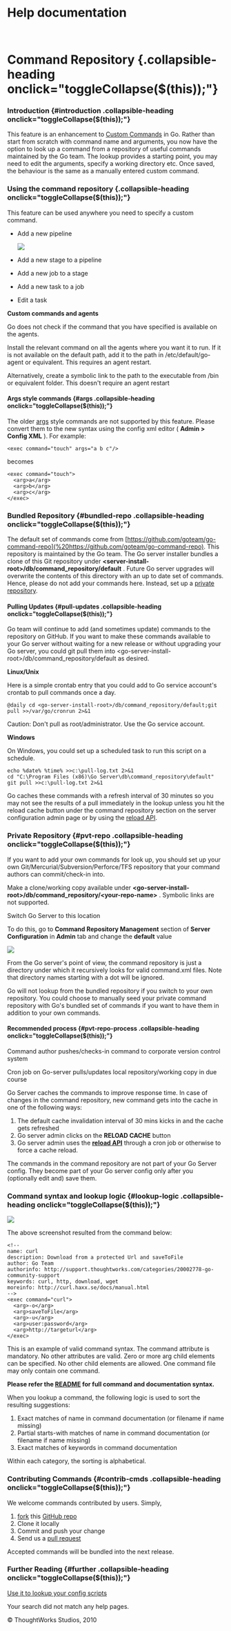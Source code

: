 Help documentation
==================

 

Command Repository {.collapsible-heading onclick="toggleCollapse($(this));"}
==================

### Introduction {#introduction .collapsible-heading onclick="toggleCollapse($(this));"}

This feature is an enhancement to [Custom
Commands](http://support.thoughtworks.com/entries/22873043-go-s-custom-command)
in Go. Rather than start from scratch with command name and arguments,
you now have the option to look up a command from a repository of useful
commands maintained by the Go team. The lookup provides a starting
point, you may need to edit the arguments, specify a working directory
etc. Once saved, the behaviour is the same as a manually entered custom
command.

### Using the command repository {.collapsible-heading onclick="toggleCollapse($(this));"}

This feature can be used anywhere you need to specify a custom command.

-   Add a new pipeline

    ![](resources/images/cruise/cmd_repo_wizard.png)

-   Add a new stage to a pipeline
-   Add a new job to a stage
-   Add a new task to a job
-   Edit a task

**Custom commands and agents**

Go does not check if the command that you have specified is available on
the agents.

Install the relevant command on all the agents where you want it to run.
If it is not available on the default path, add it to the path in
/etc/default/go-agent or equivalent. This requires an agent restart.

Alternatively, create a symbolic link to the path to the executable from
/bin or equivalent folder. This doesn't require an agent restart

#### Args style commands {#args .collapsible-heading onclick="toggleCollapse($(this));"}

The older [args](configuration_reference.html#exec) style commands are
not supported by this feature. Please convert them to the new syntax
using the config xml editor ( **Admin \> Config XML** ). For example:

``` {.code}
<exec command="touch" args="a b c"/>
```

becomes

``` {.code}
<exec command="touch">
  <arg>a</arg>
  <arg>b</arg>
  <arg>c</arg>
</exec>
```

### Bundled Repository {#bundled-repo .collapsible-heading onclick="toggleCollapse($(this));"}

The default set of commands come from
[https://github.com/goteam/go-command-repo](%20https://github.com/goteam/go-command-repo).
This repository is maintained by the Go team. The Go server installer
bundles a clone of this Git repository under
**\<server-install-root\>/db/command\_repository/default** . Future Go
server upgrades will overwrite the contents of this directory with an up
to date set of commands. Hence, please do not add your commands here.
Instead, set up a [private
repository](command_repository.html#pvt-repo).

#### Pulling Updates {#pull-updates .collapsible-heading onclick="toggleCollapse($(this));"}

Go team will continue to add (and sometimes update) commands to the
repository on GitHub. If you want to make these commands available to
your Go server without waiting for a new release or without upgrading
your Go server, you could git pull them into
\<go-server-install-root\>/db/command\_repository/default as desired.

**Linux/Unix**

Here is a simple crontab entry that you could add to Go service
account's crontab to pull commands once a day.

``` {.code}
@daily cd <go-server-install-root>/db/command_repository/default;git pull >>/var/go/cronrun 2>&1
```

Caution: Don't pull as root/administrator. Use the Go service account.

**Windows**

On Windows, you could set up a scheduled task to run this script on a
schedule.

``` {.code}
echo %date% %time% >>c:\pull-log.txt 2>&1
cd "C:\Program Files (x86)\Go Server\db\command_repository\default"
git pull >>c:\pull-log.txt 2>&1
```

Go caches these commands with a refresh interval of 30 minutes so you
may not see the results of a pull immediately in the lookup unless you
hit the reload cache button under the command repository section on the
server configuration admin page or by using the [reload
API](command_repo_api.html).

### Private Repository {#pvt-repo .collapsible-heading onclick="toggleCollapse($(this));"}

If you want to add your own commands for look up, you should set up your
own Git/Mercurial/Subversion/Perforce/TFS repository that your command
authors can commit/check-in into.

Make a clone/working copy available under
**\<go-server-install-root\>/db/command\_repository/\<your-repo-name\>**
. Symbolic links are not supported.

Switch Go Server to this location

To do this, go to **Command Repository Management** section of **Server
Configuration** in **Admin** tab and change the **default** value

![](resources/images/cruise/cmd_repo_mgmt.png)

From the Go server's point of view, the command repository is just a
directory under which it recursively looks for valid command.xml files.
Note that directory names starting with a dot will be ignored.

Go will not lookup from the bundled repository if you switch to your own
repository. You could choose to manually seed your private command
repository with Go's bundled set of commands if you want to have them in
addition to your own commands.

#### Recommended process {#pvt-repo-process .collapsible-heading onclick="toggleCollapse($(this));"}

Command author pushes/checks-in command to corporate version control
system

Cron job on Go-server pulls/updates local repository/working copy in due
course

Go Server caches the commands to improve response time. In case of
changes in the command repository, new command gets into the cache in
one of the following ways:

1.  The default cache invalidation interval of 30 mins kicks in and the
    cache gets refreshed
2.  Go server admin clicks on the **RELOAD CACHE** button
3.  Go server admin uses the [**reload API**](command_repo_api.html)
    through a cron job or otherwise to force a cache reload.

The commands in the command repository are not part of your Go Server
config. They become part of your Go server config only after you
(optionally edit and) save them.

### Command syntax and lookup logic {#lookup-logic .collapsible-heading onclick="toggleCollapse($(this));"}

![](resources/images/cruise/cmd_repo_curl.png)

The above screenshot resulted from the command below:

``` {.code}
<!--
name: curl
description: Download from a protected Url and saveToFile
author: Go Team
authorinfo: http://support.thoughtworks.com/categories/20002778-go-community-support
keywords: curl, http, download, wget
moreinfo: http://curl.haxx.se/docs/manual.html
-->
<exec command="curl">
  <arg>-o</arg>
  <arg>saveToFile</arg>
  <arg>-u</arg>
  <arg>user:password</arg>
  <arg>http://targeturl</arg>
</exec>
```

This is an example of valid command syntax. The command attribute is
mandatory. No other attributes are valid. Zero or more arg child
elements can be specified. No other child elements are allowed. One
command file may only contain one command.

**Please refer the
[README](https://github.com/goteam/go-command-repo/blob/master/README.md)
for full command and documentation syntax.**

When you lookup a command, the following logic is used to sort the
resulting suggestions:

1.  Exact matches of name in command documentation (or filename if name
    missing)
2.  Partial starts-with matches of name in command documentation (or
    filename if name missing)
3.  Exact matches of keywords in command documentation

Within each category, the sorting is alphabetical.

### Contributing Commands {#contrib-cmds .collapsible-heading onclick="toggleCollapse($(this));"}

We welcome commands contributed by users. Simply,

1.  [fork](https://help.github.com/articles/fork-a-repo) this [GitHub
    repo](https://github.com/goteam/go-command-repo)
2.  Clone it locally
3.  Commit and push your change
4.  Send us a [pull
    request](https://help.github.com/articles/using-pull-requests)

Accepted commands will be bundled into the next release.

### Further Reading {#further .collapsible-heading onclick="toggleCollapse($(this));"}

[Use it to lookup your config
scripts](http://www.thoughtworks.com/insights/blog/use-gos-new-command-repository-lookup-your-config-scripts)

Your search did not match any help pages.



© ThoughtWorks Studios, 2010

